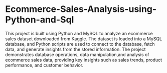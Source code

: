 # Ecommerce-Sales-Analysis-using-Python-and-Sql
This project is built using Python and MySQL to analyze an ecommerce sales dataset downloaded from Kaggle. 
The dataset is loaded into a MySQL database, and Python scripts are used to connect to the database, fetch data, and generate insights from the stored information. 
The project demonstrates database operations, data manipulation,and analysis of ecommerce sales data,
providing key insights such as sales trends, product performance, and customer behavior.

